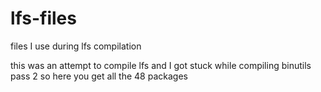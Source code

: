 # lfs-files
files I use during lfs compilation

this was an attempt to compile lfs and I got stuck while compiling binutils pass 2 so here you get all the 48 packages
